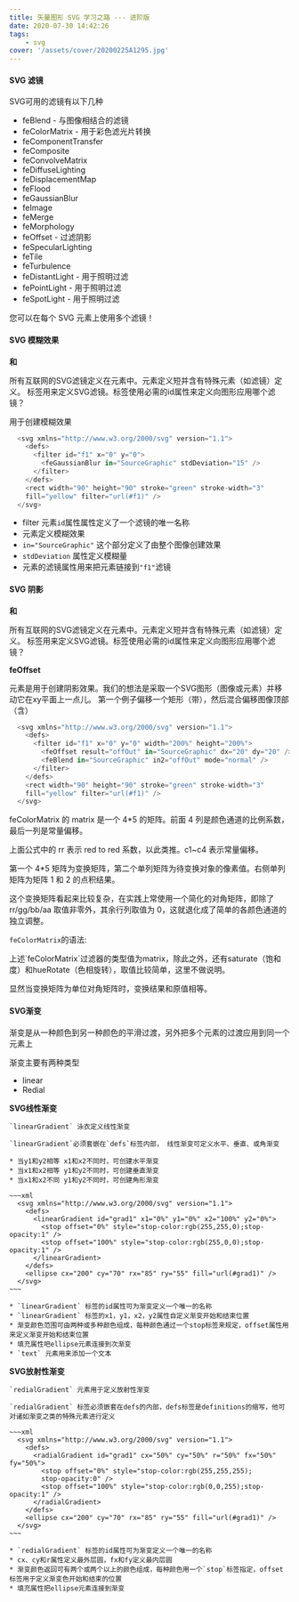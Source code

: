 ```yaml
---
title: 矢量图形 SVG 学习之路 --- 进阶版
date: 2020-07-30 14:42:26
tags:
    - svg
cover: '/assets/cover/20200225A1295.jpg'
---
```


#### SVG 滤镜

  SVG可用的滤镜有以下几种

  * feBlend - 与图像相结合的滤镜
  * feColorMatrix - 用于彩色滤光片转换
  * feComponentTransfer
  * feComposite
  * feConvolveMatrix
  * feDiffuseLighting
  * feDisplacementMap
  * feFlood
  * feGaussianBlur
  * feImage
  * feMerge
  * feMorphology
  * feOffset - 过滤阴影
  * feSpecularLighting
  * feTile
  * feTurbulence
  * feDistantLight - 用于照明过滤
  * fePointLight - 用于照明过滤
  * feSpotLight - 用于照明过滤

  您可以在每个 SVG 元素上使用多个滤镜！
  

####  SVG 模糊效果

  **<defs>和<filter>**

  所有互联网的SVG滤镜定义在<defs>元素中。<defs>元素定义短并含有特殊元素（如滤镜）定义。
  <filter>标签用来定义SVG滤镜。<filter>标签使用必需的id属性来定义向图形应用哪个滤镜？

  **<feGaussianBlur>**

  <feGaussianBlur>用于创建模糊效果

  ~~~js
    <svg xmlns="http://www.w3.org/2000/svg" version="1.1">
      <defs>
        <filter id="f1" x="0" y="0">
          <feGaussianBlur in="SourceGraphic" stdDeviation="15" />
        </filter>
      </defs>
      <rect width="90" height="90" stroke="green" stroke-width="3"
      fill="yellow" filter="url(#f1)" />
    </svg>
  ~~~

  * filter 元素`id`属性属性定义了一个滤镜的唯一名称
  * <feGaussianBlur> 元素定义模糊效果
  * `in="SourceGraphic"` 这个部分定义了由整个图像创建效果
  * `stdDeviation` 属性定义模糊量
  * <rect>元素的滤镜属性用来把元素链接到`"f1"`滤镜

#### SVG 阴影

  **<defs>和<filter>**

  所有互联网的SVG滤镜定义在<defs>元素中。<defs>元素定义短并含有特殊元素（如滤镜）定义。
  <filter>标签用来定义SVG滤镜。<filter>标签使用必需的id属性来定义向图形应用哪个滤镜？ 

  **feOffset**

  <feOffset>元素是用于创建阴影效果。我们的想法是采取一个SVG图形（图像或元素）并移动它在xy平面上一点儿。
  第一个例子偏移一个矩形（带<feOffset>），然后混合偏移图像顶部（含<feBlend>）

  ~~~js
    <svg xmlns="http://www.w3.org/2000/svg" version="1.1">
      <defs>
        <filter id="f1" x="0" y="0" width="200%" height="200%">
          <feOffset result="offOut" in="SourceGraphic" dx="20" dy="20" />
          <feBlend in="SourceGraphic" in2="offOut" mode="normal" />
        </filter>
      </defs>
      <rect width="90" height="90" stroke="green" stroke-width="3"
      fill="yellow" filter="url(#f1)" />
    </svg>
  ~~~

  feColorMatrix 的 matrix 是一个 4*5 的矩阵。前面 4 列是颜色通道的比例系数，最后一列是常量偏移。

  上面公式中的 rr 表示 red to red 系数，以此类推。c1~c4 表示常量偏移。

  第一个 4*5 矩阵为变换矩阵，第二个单列矩阵为待变换对象的像素值。右侧单列矩阵为矩阵 1 和 2 的点积结果。

  这个变换矩阵看起来比较复杂，在实践上常使用一个简化的对角矩阵，即除了 rr/gg/bb/aa 取值非零外，其余行列取值为 0，这就退化成了简单的各颜色通道的独立调整。

  `feColorMatrix`的语法:

  <filter id="f1" x="0%" y="0%" width="100%" height="100%">  
    <feColorMatrix   
      result="original" id="c1" type="matrix"   
      values="1 0 0 0 0    
              0 1 0 0 0   
              0 0 1 0 0   
              0 0 0 1 0" />  
  </filter>
  上述`feColorMatrix`过滤器的类型值为matrix，除此之外，还有saturate（饱和度）和hueRotate（色相旋转），取值比较简单，这里不做说明。

  显然当变换矩阵为单位对角矩阵时，变换结果和原值相等。

#### SVG渐变

  渐变是从一种颜色到另一种颜色的平滑过渡，另外把多个元素的过渡应用到同一个元素上

  渐变主要有两种类型

  * linear
  * Redial

  **SVG线性渐变**

    `linearGradient` 泳衣定义线性渐变

    `linearGradient`必须套嵌在`defs`标签内部， 线性渐变可定义水平、垂直、或角渐变

    * 当y1和y2相等 x1和x2不同时，可创建水平渐变
    * 当x1和x2相等 y1和y2不同时，可创建垂直渐变
    * 当x1和x2不同 y1和y2不同时，可创建角形渐变

    ~~~xml
      <svg xmlns="http://www.w3.org/2000/svg" version="1.1">
        <defs>
          <linearGradient id="grad1" x1="0%" y1="0%" x2="100%" y2="0%">
            <stop offset="0%" style="stop-color:rgb(255,255,0);stop-opacity:1" />
            <stop offset="100%" style="stop-color:rgb(255,0,0);stop-opacity:1" />
          </linearGradient>
        </defs>
        <ellipse cx="200" cy="70" rx="85" ry="55" fill="url(#grad1)" />
      </svg>
    ~~~

    * `linearGradient` 标签的id属性可为渐变定义一个唯一的名称
    * `linearGradient` 标签的x1，y1，x2，y2属性自定义渐变开始和结束位置
    * 渐变颜色范围可由两种或多种颜色组成，每种颜色通过一个stop标签来规定，offset属性用来定义渐变开始和结束位置
    * 填充属性吧ellipse元素连接到次渐变
    * `text` 元素用来添加一个文本

  **SVG放射性渐变**

    `redialGradient` 元素用于定义放射性渐变

    `redialGradient` 标签必须嵌套在defs的内部，defs标签是definitions的缩写，他可对诸如渐变之类的特殊元素进行定义

    ~~~xml
      <svg xmlns="http://www.w3.org/2000/svg" version="1.1">
        <defs>
          <radialGradient id="grad1" cx="50%" cy="50%" r="50%" fx="50%" fy="50%">
            <stop offset="0%" style="stop-color:rgb(255,255,255);
            stop-opacity:0" />
            <stop offset="100%" style="stop-color:rgb(0,0,255);stop-opacity:1" />
          </radialGradient>
        </defs>
        <ellipse cx="200" cy="70" rx="85" ry="55" fill="url(#grad1)" />
      </svg>
    ~~~

    * `redialGradient` 标签的id属性可为渐变定义一个唯一的名称
    * cx、cy和r属性定义最外层圆，fx和fy定义最内层圆
    * 渐变颜色返回可有两个或两个以上的颜色组成，每种颜色用一个`stop`标签指定，offset标签用于定义渐变色开始和结束的位置
    * 填充属性把ellipse元素连接到渐变
